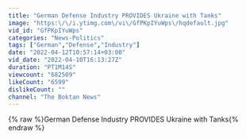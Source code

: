 ```yaml
---
title: "German Defense Industry PROVIDES Ukraine with Tanks"
image: "https:\/\/i.ytimg.com\/vi\/GfPKpIYuWps\/hqdefault.jpg"
vid_id: "GfPKpIYuWps"
categories: "News-Politics"
tags: ["German","Defense","Industry"]
date: "2022-04-12T10:57:14+03:00"
vid_date: "2022-04-10T16:13:27Z"
duration: "PT1M14S"
viewcount: "682509"
likeCount: "6599"
dislikeCount: ""
channel: "The Boktan News"
---
```

{% raw %}German Defense Industry PROVIDES Ukraine with Tanks{% endraw %}
